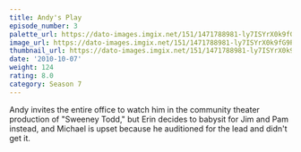 ```yaml
---
title: Andy's Play
episode_number: 3
palette_url: https://dato-images.imgix.net/151/1471788981-ly7ISYrX0k9fG9PdLkMTWaKjzOu.jpg?ixlib=rb-1.1.0&ch=DPR%2CWidth&auto=enhance&palette=json
image_url: https://dato-images.imgix.net/151/1471788981-ly7ISYrX0k9fG9PdLkMTWaKjzOu.jpg?ixlib=rb-1.1.0&ch=DPR%2CWidth&auto=compress%2Cformat&w=500
thumbnail_url: https://dato-images.imgix.net/151/1471788981-ly7ISYrX0k9fG9PdLkMTWaKjzOu.jpg?ixlib=rb-1.1.0&ch=DPR%2CWidth&auto=enhance&w=500&h=280&fit=crop&fm=jpg
date: '2010-10-07'
weight: 124
rating: 8.0
category: Season 7
---
```


Andy invites the entire office to watch him in the community theater production of "Sweeney Todd," but Erin decides to babysit for Jim and Pam instead, and Michael is upset because he auditioned for the lead and didn't get it.